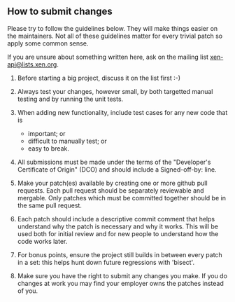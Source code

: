 How to submit changes
---------------------

Please try to follow the guidelines below. They will make things easier
on the maintainers. Not all of these guidelines matter for every trivial
patch so apply some common sense.

If you are unsure about something written here, ask on the mailing list
<xen-api@lists.xen.org>.

1.    Before starting a big project, discuss it on the list first :-)

2.    Always test your changes, however small, by both targetted
      manual testing and by running the unit tests.

3.    When adding new functionality, include test cases for any new code
      that is
      * important; or
      * difficult to manually test; or
      * easy to break.

4.    All submissions must be made under the terms of the "Developer's
      Certificate of Origin" (DCO) and should include a Signed-off-by:
      line.

5.    Make your patch(es) available by creating one or more github pull
      requests.  Each pull request should be separately reviewable and
      mergable.  Only patches which must be committed together should be
      in the same pull request.

6.    Each patch should include a descriptive commit comment that helps
      understand why the patch is necessary and why it works. This will
      be used both for initial review and for new people to understand
      how the code works later.

7.    For bonus points, ensure the project still builds in between every
      patch in a set: this helps hunt down future regressions with 'bisect'.

8.    Make sure you have the right to submit any changes you make. If you
      do changes at work you may find your employer owns the patches
      instead of you.
